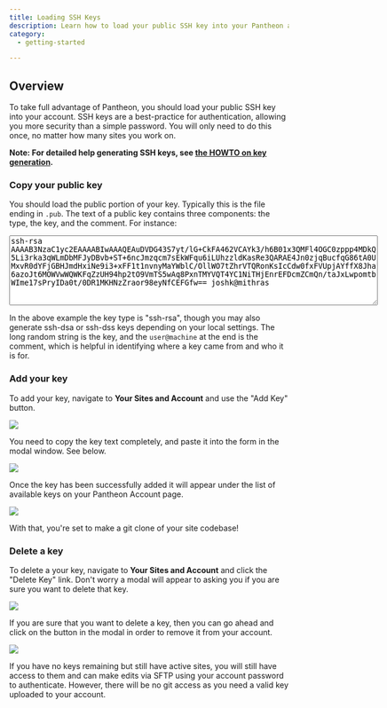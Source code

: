 ```yaml
---
title: Loading SSH Keys
description: Learn how to load your public SSH key into your Pantheon account.
category:
  - getting-started

---
```


## Overview
To take full advantage of Pantheon, you should load your public SSH key into your account. SSH keys are a best-practice for authentication, allowing you more security than a simple password. You will only need to do this once, no matter how many sites you work on.

**Note: For detailed help generating SSH keys, see [the HOWTO on key generation](/articles/users/generating-ssh-keys/-generate-ssh-keys).**

### Copy your public key
You should load the public portion of your key. Typically this is the file ending in `.pub`. The text of a public key contains three components: the type, the key, and the comment. For instance:

<textarea cols="80" readonly rows='8"' style="font-family: monospace">ssh-rsa AAAAB3NzaC1yc2EAAAABIwAAAQEAuDVDG43S7yt/lG+CkFA462VCAYk3/h6B01x3QMFl4OGC0zppp4MDkQ5Li3rka3qWLmDbMFJyDBvb+ST+6ncJmzqcm7sEkWFqu6iLUhzzldKasRe3QARAE4Jn0zjqBucfqG86tA0UMxvR0dYFjGBHJmdHxiNe9i3+xFF1t1nvnyMaYWblC/OllWO7tZhrVTQRonKsIcCdw0fxFVUpjAYffX8Jha6azoJt6MOWVwWQWKFqZzUH94hp2tO9VmTS5wAq8PxnTMYVQT4YC1NiTHjEnrEFDcmZCmQn/taJxLwpomtbWIme17sPryIDa0t/0DR1MKHNzZraor98eyNfCEFGfw== joshk@mithras</textarea>

In the above example the key type is "ssh-rsa", though you may also generate ssh-dsa or ssh-dss keys depending on your local settings. The long random string is the key, and the `user@machine` at the end is the comment, which is helpful in identifying where a key came from and who it is for.

### Add your key
To add your key, navigate to **Your Sites and Account** and use the "Add Key" button.

![](https://pantheon-systems.desk.com/customer/portal/attachments/87730)

You need to copy the key text completely, and paste it into the form in the modal window. See below. 

![](https://pantheon-systems.desk.com/customer/portal/attachments/87731)

Once the key has been successfully added it will appear under the list of available keys on your Pantheon Account page.

![](https://pantheon-systems.desk.com/customer/portal/attachments/87835)

With that, you're set to make a git clone of your site codebase!

### Delete a key
To delete a your key, navigate to **Your Sites and Account** and click the "Delete Key" link. Don't worry a modal will appear to asking you if you are sure you want to delete that key.

![](https://pantheon-systems.desk.com/customer/portal/attachments/87732)

If you are sure that you want to delete a key, then you can go ahead and click on the button in the modal in order to remove it from your account.

![](https://pantheon-systems.desk.com/customer/portal/attachments/87733)

If you have no keys remaining but still have active sites, you will still have access to them and can make edits via SFTP using your account password to authenticate. However, there will be no git access as you need a valid key uploaded to your account.
